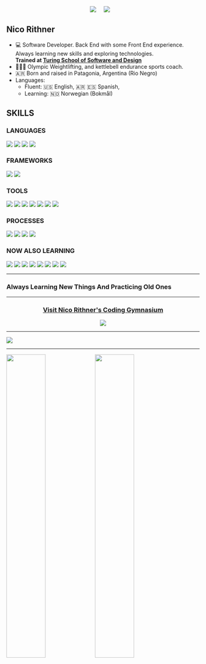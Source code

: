 <p align="center">
  <a target="_blank"href="https://www.linkedin.com/in/nicorithner/"><img src="https://img.shields.io/badge/linkedin-%230077B5.svg?&style=for-the-badge&logo=linkedin&logoColor=white" /></a>&nbsp;&nbsp;&nbsp;&nbsp;
  <a href="mailto:nicorithner@gmail.com?subject=Message%20From%20my%20Github"><img src="https://img.shields.io/badge/gmail-%23D14836.svg?&style=for-the-badge&logo=gmail&logoColor=white" /></a>&nbsp;&nbsp;&nbsp;&nbsp;
</p>

## Nico Rithner

- 💻 Software Developer. Back End with some Front End experience. Always learning new skills and exploring technologies.<br/>
    <strong>Trained at [Turing School of Software and Design](https://turing.io/)</strong>
- 🏋🏻‍♂️  Olympic Weightlifting, and kettlebell endurance sports coach. 
- 🇦🇷  Born and raised in Patagonia, Argentina (Rio Negro)
- Languages: 
    * Fluent: 🇺🇸 English, 🇦🇷 🇪🇸 Spanish, <br/>
    * Learning: 🇳🇴 Norwegian (Bokmål)

## SKILLS
### LANGUAGES
<p>
  <img src="https://img.shields.io/badge/ruby%20-ca0320.svg?&style=for-the-badge&logo=ruby&logoColor=white" />
  <img src="https://img.shields.io/badge/SQL%20-b5021c.svg?style=for-the-badge&logo=SQL&logoColor=white" />
  <img src="https://img.shields.io/badge/ActiveRecord%20-a10219.svg?&style=for-the-badge&logo=ActiveRecord&logoColor=white" />
  <img src="https://img.shields.io/badge/GraphQL%20-8d0216.svg?&style=for-the-badge&logo=GraphQL&logoColor=white" />
</p>

### FRAMEWORKS
<p>
  <img src="https://img.shields.io/badge/rails%20-2A42D0.svg?&style=for-the-badge&logo=rails&logoColor=white" />
  <img src="https://img.shields.io/badge/sinatra%20-253bbb.svg?&style=for-the-badge" />
</p>

### TOOLS 
<p>
  <img src="https://img.shields.io/badge/Rspec%20-677d2b.svg?&style=for-the-badge&logo=rspec&logoColor=white" />
  <img src="https://img.shields.io/badge/AWS%20-5c7026.svg?&style=for-the-badge&logo=heroku&logoColor=white" />
  <img src="https://img.shields.io/badge/Heroku%20-5c7026.svg?&style=for-the-badge&logo=heroku&logoColor=white" />
  <img src="https://img.shields.io/badge/CI%20-526422.svg?&style=for-the-badge&logo=CI&logoColor=white" />
  <img src="https://img.shields.io/badge/Postgres%20-48571e.svg?&style=for-the-badge&logo=Postgres&logoColor=white" />
  <img src="https://img.shields.io/badge/Postico%20-3d4b19.svg?&style=for-the-badge&logo=Postico&logoColor=white" />
  <img src="https://img.shields.io/badge/Git%20-333e15.svg?&style=for-the-badge&logo=Git&logoColor=white" />
</p>

### PROCESSES
<p>
  <img src="https://img.shields.io/badge/OOP%20-f2d31c.svg?&style=for-the-badge&logo=OOP&logoColor=white" />
  <img src="https://img.shields.io/badge/TDD%20-d9bd19.svg?&style=for-the-badge&logo=TDD&logoColor=white" />
  <img src="https://img.shields.io/badge/MVC%20-c1a816.svg?&style=for-the-badge&logo=MVC&logoColor=white" />
  <img src="https://img.shields.io/badge/REST%20-a99313.svg?&style=for-the-badge&logo=REST&logoColor=white" />
</p>

### NOW ALSO LEARNING
<p>
 <img src="https://img.shields.io/badge/JavaScript%20-790113.svg?&style=for-the-badge&logo=javascript&logoColor=white" />
 <img src="https://img.shields.io/badge/TypeScript%20-790113.svg?&style=for-the-badge&logo=javascript&logoColor=white" />
 <img src="https://img.shields.io/badge/NestJS%20-2134a6.svg?&style=for-the-badge&logo=node.js&logoColor=white" />
 <img src="https://img.shields.io/badge/React%20-253bbb.svg?&style=for-the-badge" />
 <img src="https://img.shields.io/badge/NodeJS%20-2134a6.svg?&style=for-the-badge&logo=node.js&logoColor=white" />
 <img src="https://img.shields.io/badge/Express%20-1d2e91.svg?&style=for-the-badge&logo=express.js&logoColor=white" />
 <img src="https://img.shields.io/badge/html5%20-650110.svg?&style=for-the-badge&logo=html5&logoColor=white" />
  <img src="https://img.shields.io/badge/css3%20-50010c.svg?&style=for-the-badge&logo=css3&logoColor=white" />
</p>
  
<hr/>

### Always Learning New Things And Practicing Old Ones

<hr/>

</div>

<div align="center">
  
### [Visit Nico Rithner's Coding Gymnasium](https://github.com/Coding-Gymansium/Nico-Coding-Gymnasium-Digest-2021)
  
  <a href="https://github.com/Coding-Gymansium/Nico-Coding-Gymnasium-Digest-2021">
  <img src="https://media.giphy.com/media/3oriNZoNvn73MZaFYk/giphy.gif">
  </a>

</div>

<hr/>

<img align="center" src="https://github-readme-stats.vercel.app/api?username=nicorithner&count_private&show_icons=true&theme=radical" />

<hr/>

<div align="left">
  
  <a>
    <img align="center" width="45%" src="https://wakatime.com/share/@d4ca273f-8825-4655-a345-095295882ab1/e08af930-c0dd-4166-bf41-a96ac9e091a4.svg" />
  </a>
  
  <a>
    <img align="center" width="45%" src="https://wakatime.com/share/@d4ca273f-8825-4655-a345-095295882ab1/ad52e834-c759-4022-a819-9e6d81b12a3d.svg" />
  </a>
</div>
<!--
**nicorithner/nicorithner** is a ✨ _special_ ✨ repository because its `README.md` (this file) appears on your GitHub profile.
